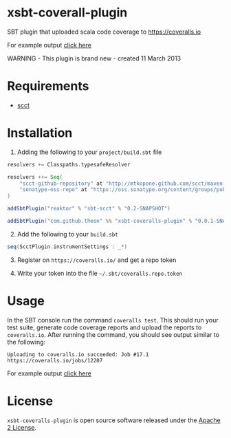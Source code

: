 # xsbt-coverall-plugin

SBT plugin that uploaded scala code coverage to https://coveralls.io

For example output [click here](https://coveralls.io/builds/6727)

WARNING - This plugin is brand new - created 11 March 2013

# Requirements

 * [scct](http://mtkopone.github.com/scct/)

# Installation

1) Adding the following to your `project/build.sbt` file

```scala
resolvers += Classpaths.typesafeResolver

resolvers ++= Seq(
    "scct-github-repository" at "http://mtkopone.github.com/scct/maven-repo",
    "sonatype-oss-repo" at "https://oss.sonatype.org/content/groups/public/"
)

addSbtPlugin("reaktor" % "sbt-scct" % "0.2-SNAPSHOT")

addSbtPlugin("com.github.theon" %% "xsbt-coveralls-plugin" % "0.0.1-SNAPSHOT")
```

2) Add the following to your `build.sbt`

```scala
seq(ScctPlugin.instrumentSettings : _*)
```

3) Register on `https://coveralls.io/` and get a repo token

4) Write your token into the file `~/.sbt/coveralls.repo.token`

# Usage

In the SBT console run the command `coveralls test`. This should run your test suite, generate code coverage reports and upload the reports to `coveralls.io`. After running the command, you should see output similar to the following:

    Uploading to coveralls.io succeeded: Job #17.1
    https://coveralls.io/jobs/12207

For example output [click here](https://coveralls.io/builds/6727)

# License

`xsbt-coveralls-plugin` is open source software released under the [Apache 2 License](http://www.apache.org/licenses/LICENSE-2.0).
